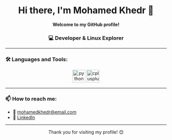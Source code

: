 <h1 align="center">Hi there, I'm Mohamed Khedr 👋</h1>

<p align="center"><strong>Welcome to my GitHub profile!</strong></p>

<h3 align="center">💻 Developer & Linux Explorer</h3>

---

### 🛠️ Languages and Tools:

<p align="center">
  <img src="https://cdn.jsdelivr.net/gh/devicons/devicon/icons/python/python-original.svg" alt="python" width="40" height="40"/>
  <img src="https://cdn.jsdelivr.net/gh/devicons/devicon/icons/cplusplus/cplusplus-original.svg" alt="cplusplus" width="40" height="40"/>
</p>

---

### 📫 How to reach me:

- 📧 mohamedkhedr@email.com  
- 💼 [LinkedIn](https://linkedin.com/in/mohamedkhedr)

---

<p align="center">
  Thank you for visiting my profile! 😊
</p>
